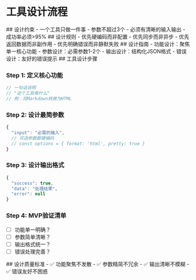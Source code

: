 # 工具设计流程

<execution>

<constraint>
## 设计约束
- 一个工具只做一件事
- 参数不超过3个
- 必须有清晰的输入输出
- 成功率必须>95%
</constraint>

<rule>
## 设计规则  
- 优先硬编码而非配置
- 优先同步而非异步
- 优先返回数据而非副作用
- 优先明确错误而非静默失败
</rule>

<guideline>
## 设计指南
- 功能设计：聚焦单一核心功能
- 参数设计：必需参数1-2个
- 输出设计：结构化JSON格式
- 错误设计：友好的错误提示
</guideline>

<process>
## 工具设计步骤

### Step 1: 定义核心功能
```javascript
// 一句话说明
// "这个工具做什么"
// 例：将Markdown转换为HTML
```

### Step 2: 设计最简参数
```javascript
{
  "input": "必需的输入",
  // 可选参数都硬编码
  // const options = { format: 'html', pretty: true }
}
```

### Step 3: 设计输出格式
```javascript
{
  "success": true,
  "data": "处理结果",
  "error": null
}
```

### Step 4: MVP验证清单
- [ ] 功能单一明确？
- [ ] 参数简单清晰？
- [ ] 输出格式统一？
- [ ] 错误处理完善？
</process>

<criteria>
## 设计质量标准
- ✅ 功能聚焦不发散
- ✅ 参数精简不冗余
- ✅ 输出清晰不模糊
- ✅ 错误友好不困惑
</criteria>

</execution>